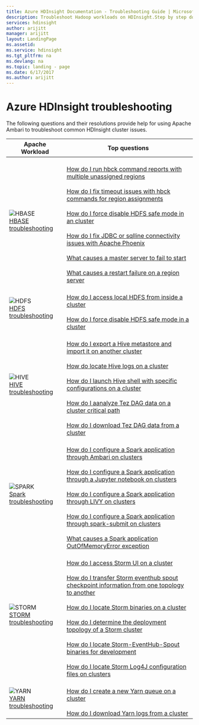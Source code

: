 ```yaml
---
title: Azure HDInsight Documentation - Troubleshooting Guide | Microsoft Docs
description: Troubleshoot Hadoop workloads on HDInsight.Step by step documentation shows you how to solve common problems with Hive, Spark, HBase, Storm, Kafka on HDInsight.
services: hdinsight
author: arijitt
manager: arijitt
layout: LandingPage
ms.assetid:
ms.service: hdinsight
ms.tgt_pltfrm: na
ms.devlang: na
ms.topic: landing - page
ms.date: 6/17/2017
ms.author: arijitt
---
```



# Azure HDInsight troubleshooting

The following questions and their resolutions provide help for using Apache Ambari to troubleshoot common HDInsight cluster issues. 

| Apache Workload | Top questions |
|---|---|
|![HBASE](./media/hdinsight-troubleshoot-guide/HBASE.png)<br>[HBASE troubleshooting](hdinsight-troubleshoot-HBASE.md)|<br>[How do I run hbck command reports with multiple unassigned regions](hdinsight-troubleshoot-hbase.md#how-do-i-run-hbck-command-reports-with-multiple-unassigned-regions)<br><br>[How do I fix timeout issues with hbck commands for region assignments](hdinsight-troubleshoot-hbase.md#how-do-i-fix-timeout-issues-with-hbck-commands-for-region-assignments)<br><br>[How do I force disable HDFS safe mode in an cluster](hdinsight-troubleshoot-hbase.md#how-do-i-force-disable-hdfs-safe-mode-in-an-cluster)<br><br>[How do I fix JDBC or sqlline connectivity issues with Apache Phoenix](hdinsight-troubleshoot-hbase.md#how-do-i-fix-jdbc-or-sqlline-connectivity-issues-with-apache-phoenix)<br><br>[What causes a master server to fail to start](hdinsight-troubleshoot-hbase.md#what-causes-a-master-server-to-fail-to-start)<br><br>[What causes a restart failure on a region server](hdinsight-troubleshoot-hbase.md#what-causes-a-restart-failure-on-a-region-server)|
|![HDFS](./media/hdinsight-troubleshoot-guide/HDFS.png)<br>[HDFS troubleshooting](hdinsight-troubleshoot-HDFS.md)|<br>[How do I access local HDFS from inside a cluster](hdinsight-troubleshoot-hdfs.md#how-do-i-access-local-hdfs-from-inside-a-cluster)<br><br>[How do I force disable HDFS safe mode in a cluster](hdinsight-troubleshoot-hdfs.md#how-do-i-force-disable-hdfs-safe-mode-in-a-cluster)|
|![HIVE](./media/hdinsight-troubleshoot-guide/HIVE.png)<br>[HIVE troubleshooting](hdinsight-troubleshoot-HIVE.md)|<br>[How do I export a Hive metastore and import it on another cluster](hdinsight-troubleshoot-hive.md#how-do-i-export-a-hive-metastore-and-import-it-on-another-cluster)<br><br>[How do locate Hive logs on a cluster](hdinsight-troubleshoot-hive.md#how-do-locate-hive-logs-on-a-cluster)<br><br>[How do I launch Hive shell with specific configurations on a cluster](hdinsight-troubleshoot-hive.md#how-do-i-launch-hive-shell-with-specific-configurations-on-a-cluster)<br><br>[How do I aanalyze Tez DAG data on a cluster critical path](hdinsight-troubleshoot-hive.md#how-do-i-aanalyze-tez-dag-data-on-a-cluster-critical-path)<br><br>[How do I download Tez DAG data from a cluster](hdinsight-troubleshoot-hive.md#how-do-i-download-tez-dag-data-from-a-cluster)|
|![SPARK](./media/hdinsight-troubleshoot-guide/SPARK.png)<br>[Spark troubleshooting](hdinsight-troubleshoot-SPARK.md)|<br>[How do I configure a Spark application through Ambari on clusters](hdinsight-troubleshoot-spark.md#how-do-i-configure-a-spark-application-through-ambari-on-clusters)<br><br>[How do I configure a Spark application through a Jupyter notebook on clusters](hdinsight-troubleshoot-spark.md#how-do-i-configure-a-spark-application-through-a-jupyter-notebook-on-clusters)<br><br>[How do I configure a Spark application through LIVY on clusters](hdinsight-troubleshoot-spark.md#how-do-i-configure-a-spark-application-through-livy-on-clusters)<br><br>[How do I configure a Spark application through spark-submit on clusters](hdinsight-troubleshoot-spark.md#how-do-i-configure-a-spark-application-through-spark-submit-on-clusters)<br><br>[What causes a Spark application OutOfMemoryError exception](hdinsight-troubleshoot-spark.md#what-causes-a-spark-application-outofmemoryerror-exception)|
|![STORM](./media/hdinsight-troubleshoot-guide/STORM.png)<br>[STORM troubleshooting](hdinsight-troubleshoot-STORM.md)|<br>[How do I access Storm UI on a cluster](hdinsight-troubleshoot-storm.md#how-do-i-access-storm-ui-on-a-cluster)<br><br>[How do I transfer Storm eventhub spout checkpoint information from one topology to another](hdinsight-troubleshoot-storm.md#how-do-i-transfer-storm-eventhub-spout-checkpoint-information-from-one-topology-to-another)<br><br>[How do I locate Storm binaries on a cluster](hdinsight-troubleshoot-storm.md#how-do-i-locate-storm-binaries-on-a-cluster)<br><br>[How do I determine the deployment topology of a Storm cluster](hdinsight-troubleshoot-storm.md#how-do-i-determine-the-deployment-topology-of-a-storm-cluster)<br><br>[How do I locate Storm-EventHub-Spout binaries for development](hdinsight-troubleshoot-storm.md#how-do-i-locate-storm-eventhub-spout-binaries-for-development)<br><br>[How do I locate Storm Log4J configuration files on clusters](hdinsight-troubleshoot-storm.md#how-do-i-locate-storm-log4j-configuration-files-on-clusters)|
|![YARN](./media/hdinsight-troubleshoot-guide/YARN.png)<br>[YARN troubleshooting](hdinsight-troubleshoot-YARN.md)|<br>[How do I create a new Yarn queue on a cluster](hdinsight-troubleshoot-yarn.md#how-do-i-create-a-new-yarn-queue-on-a-cluster)<br><br>[How do I download Yarn logs from a cluster](hdinsight-troubleshoot-yarn.md#how-do-i-download-yarn-logs-from-a-cluster)|

